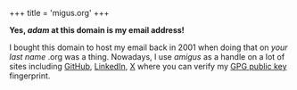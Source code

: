 +++
title = 'migus.org'
+++

__Yes, _adam_ at this domain is my email address!__

I bought this domain to host my email back in 2001 when doing that on _your last name_ .org was a thing.
Nowadays, I use _amigus_ as a handle on a lot of sites including
[GitHub](https://github.com/amigus/),
[LinkedIn](https://www.linkedin.com/in/amigus/),
[X](https://x.com/amigus/) where you can verify my [GPG public key](public.asc) fingerprint.
